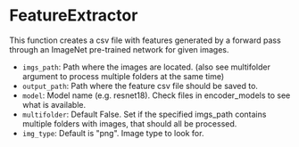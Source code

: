 # FeatureExtractor

This function creates a csv file with features generated by a forward pass through an ImageNet pre-trained network
for given images.

- `imgs_path`:
   Path where the images are located. (also see multifolder argument to process multiple folders at the same time)
- `output_path`:
   Path where the feature csv file should be saved to.
- `model`:
   Model name (e.g. resnet18). Check files in encoder_models to see what is available.
- `multifolder`:
   Default False. Set if the specified imgs_path contains multiple folders with images, that should all be processed.
- `img_type`:
   Default is "png". Image type to look for.